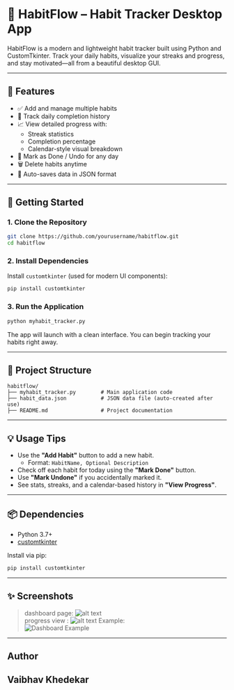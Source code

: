 # 📝 HabitFlow – Habit Tracker Desktop App

HabitFlow is a modern and lightweight habit tracker built using Python and CustomTkinter. Track your daily habits, visualize your streaks and progress, and stay motivated—all from a beautiful desktop GUI.

---

## 📸 Features

- ✅ Add and manage multiple habits
- 📅 Track daily completion history
- 📈 View detailed progress with:
  - Streak statistics
  - Completion percentage
  - Calendar-style visual breakdown
- 🔄 Mark as Done / Undo for any day
- 🗑️ Delete habits anytime
- 💾 Auto-saves data in JSON format

---

## 🚀 Getting Started

### 1. Clone the Repository

```bash
git clone https://github.com/yourusername/habitflow.git
cd habitflow
```

### 2. Install Dependencies

Install `customtkinter` (used for modern UI components):

```bash
pip install customtkinter
```

### 3. Run the Application

```bash
python myhabit_tracker.py
```

The app will launch with a clean interface. You can begin tracking your habits right away.

---

## 📁 Project Structure

```
habitflow/
├── myhabit_tracker.py        # Main application code
├── habit_data.json           # JSON data file (auto-created after use)
├── README.md                 # Project documentation
```

---

## 💡 Usage Tips

- Use the **"Add Habit"** button to add a new habit.
  - Format: `HabitName, Optional Description`
- Check off each habit for today using the **"Mark Done"** button.
- Use **"Mark Undone"** if you accidentally marked it.
- See stats, streaks, and a calendar-based history in **"View Progress"**.

---

## 📦 Dependencies

- Python 3.7+
- [customtkinter](https://github.com/TomSchimansky/CustomTkinter)

Install via pip:

```bash
pip install customtkinter
```


---

## ✨ Screenshots

> dashboard page: ![alt text](<Screenshot 2025-07-17 172059.png>)  
> progress view : ![alt text](<Screenshot 2025-07-17 172408.png>)
> Example:  
> ![Dashboard Example](assets/dashboard.png)

---

## Author
Vaibhav Khedekar
---

